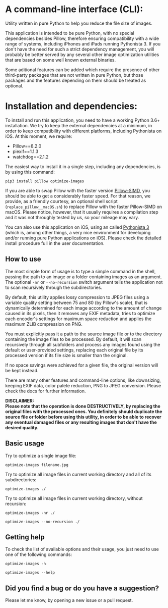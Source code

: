 # A command-line interface (CLI):
Utility written in pure Python to help you 
reduce the file size of images.

This application is intended to be pure Python, with no special dependencies
besides Pillow, therefore ensuring compatibility with a wide range of systems,
including iPhones and iPads running Pythonista 3. If you don't have the need
for such a strict dependency management, you will probably be better served
by any several other image optimization utilities that are based on some well
known external binaries.

Some aditional features can be added which require the presence of other 
third-party packages that are not written in pure Python, but those packages 
and the features depending on them should be treated as optional.

# Installation and dependencies:

To install and run this application, you need to have a working
Python 3.6+ installation. We try to keep the external dependencies at a minimum,
in order to keep compatibility with different platforms, including Pythonista
on iOS. At this moment, we require:

  - Pillow==8.2.0
  - piexif==1.1.3
  - watchdog==2.1.2

The easiest way to install it in a single step, including any dependencies, is 
by using this command:

```
pip3 install pillow optimize-images
```

If you are able to swap Pillow with the faster version 
[Pillow-SIMD](https://github.com/uploadcare/pillow-simd), you should be able
to get a considerably faster speed. For that reason, we provide, as a 
friendly courtesy, an optional shell script (`replace_pillow__macOS.sh`) to 
replace Pillow with the faster Pillow-SIMD on macOS. Please notice, however, 
that it usually requires a compilation step and it was not throughly tested 
by us, so your mileage may vary.

You can also use this application on iOS, using an called
[Pythonista 3](http://omz-software.com/pythonista/) (which is, among other
things, a very nice environment for developing and/or running pure Python
applications on iOS). Please check the detailed install procedure full in the 
user documentation.

## How to use

The most simple form of usage is to type a simple command in the shell, 
passing the path to an image or a folder containing images as an argument.
The optional `-nr` or `--no-recursion` switch argument tells the application not 
to scan recursively through the subdirectories.

By default, this utility applies lossy compression to JPEG files using a 
variable quality setting between 75 and 80 (by Pillow's scale), that is
dynamically determined for each image according to the amount of change caused
in its pixels, then it removes any EXIF metadata, tries to optimize each
encoder's settings for maximum space reduction and applies the maximum ZLIB
compression on PNG.

You must explicitly pass it a path to the source image file or to the
directory containing the image files to be processed. By default, it will scan 
recursively through all subfolders and process any images found using the 
default or user-provided settings, replacing each original file by its 
processed version if its file size is smaller than the original.

If no space savings were achieved for a given file, the original version will 
be kept instead.

There are many other features and command-line options, like downsizing, 
keeping EXIF data, color palete reduction, PNG to JPEG conversion. Please 
check the docs for further information.

**DISCLAIMER:  
Please note that the operation is done DESTRUCTIVELY, by replacing the
original files with the processed ones. You definitely should duplicate the
source file or folder before using this utility, in order to be able to
recover any eventual damaged files or any resulting images that don't have the
desired quality.**
  

## Basic usage

Try to optimize a single image file:

```
optimize-images filename.jpg
```

  
Try to optimize all image files in current working directory and all of its
subdirectories:

```
optimize-images ./
```


Try to optimize all image files in current working directory, without recursion:

```
optimize-images -nr ./
```

```
optimize-images --no-recursion ./
```


## Getting help

To check the list of available options and their usage, you just need to use one of the 
following commands:


```
optimize-images -h
```

```
optimize-images --help
```
  
  
## Did you find a bug or do you have a suggestion?

Please let me know, by opening a new issue or a pull request.
